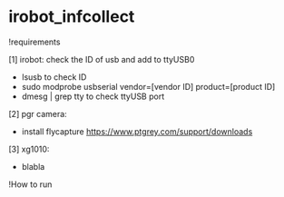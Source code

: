 # irobot_infcollect

!requirements

[1] irobot: check the ID of usb and add to ttyUSB0
- lsusb to check ID
- sudo modprobe usbserial vendor=[vendor ID] product=[product ID]
- dmesg | grep tty to check ttyUSB port

[2] pgr camera: 
- install flycapture https://www.ptgrey.com/support/downloads

[3] xg1010:
- blabla


!How to run
